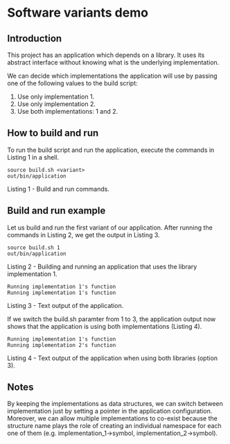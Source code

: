 # Software variants demo

## Introduction

This project has an application which depends on a library. It uses its abstract interface without knowing what is the underlying implementation.

We can decide which implementations the application will use by passing one of the following values to the build script:

1. Use only implementation 1.
2. Use only implementation 2.
3. Use both implementations: 1 and 2.

## How to build and run

To run the build script and run the application, execute the commands in Listing 1 in a shell.

```
source build.sh <variant>
out/bin/application
```

Listing 1 - Build and run commands.

## Build and run example

Let us build and run the first variant of our application. After running the commands in Listing 2, we get the output in Listing 3.

```
source build.sh 1
out/bin/application
```

Listing 2 - Building and running an application that uses the library implementation 1.

```
Running implementation 1's function
Running implementation 1's function
```

Listing 3 - Text output of the application.

If we switch the build.sh paramter from 1 to 3, the application output now shows that the application is using both implementations (Listing 4).

```
Running implementation 1's function
Running implementation 2's function
```

Listing 4 - Text output of the application when using both libraries (option 3).

## Notes

By keeping the implementations as data structures, we can switch between implementation just by setting a pointer in the application configuration. Moreover, we can allow multiple implementations to co-exist because the structure name plays the role of creating an individual namespace for each one of them (e.g. implementation_1->symbol, implementation_2->symbol).
